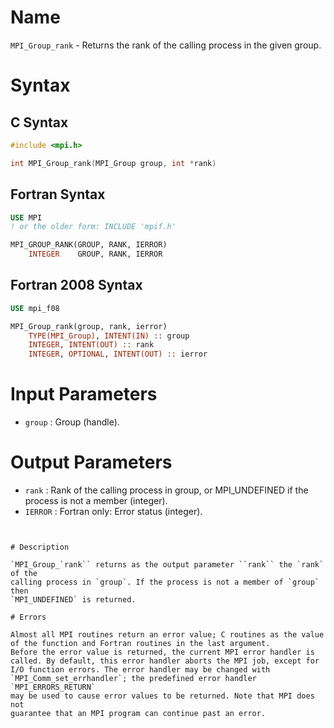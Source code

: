 # Name

`MPI_Group_rank` - Returns the rank of the calling process in the
given group.

# Syntax

## C Syntax

```c
#include <mpi.h>

int MPI_Group_rank(MPI_Group group, int *rank)
```

## Fortran Syntax

```fortran
USE MPI
! or the older form: INCLUDE 'mpif.h'

MPI_GROUP_RANK(GROUP, RANK, IERROR)
    INTEGER    GROUP, RANK, IERROR
```

## Fortran 2008 Syntax

```fortran
USE mpi_f08

MPI_Group_rank(group, rank, ierror)
    TYPE(MPI_Group), INTENT(IN) :: group
    INTEGER, INTENT(OUT) :: rank
    INTEGER, OPTIONAL, INTENT(OUT) :: ierror
```


# Input Parameters

* `group` : Group (handle).

# Output Parameters

* `rank` : Rank of the calling process in group, or MPI_UNDEFINED if the
process is not a member (integer).
* `IERROR` : Fortran only: Error status (integer).
```


# Description

`MPI_Group_`rank`` returns as the output parameter ``rank`` the `rank` of the
calling process in `group`. If the process is not a member of `group` then
`MPI_UNDEFINED` is returned.

# Errors

Almost all MPI routines return an error value; C routines as the value
of the function and Fortran routines in the last argument.
Before the error value is returned, the current MPI error handler is
called. By default, this error handler aborts the MPI job, except for
I/O function errors. The error handler may be changed with
`MPI_Comm_set_errhandler`; the predefined error handler `MPI_ERRORS_RETURN`
may be used to cause error values to be returned. Note that MPI does not
guarantee that an MPI program can continue past an error.
